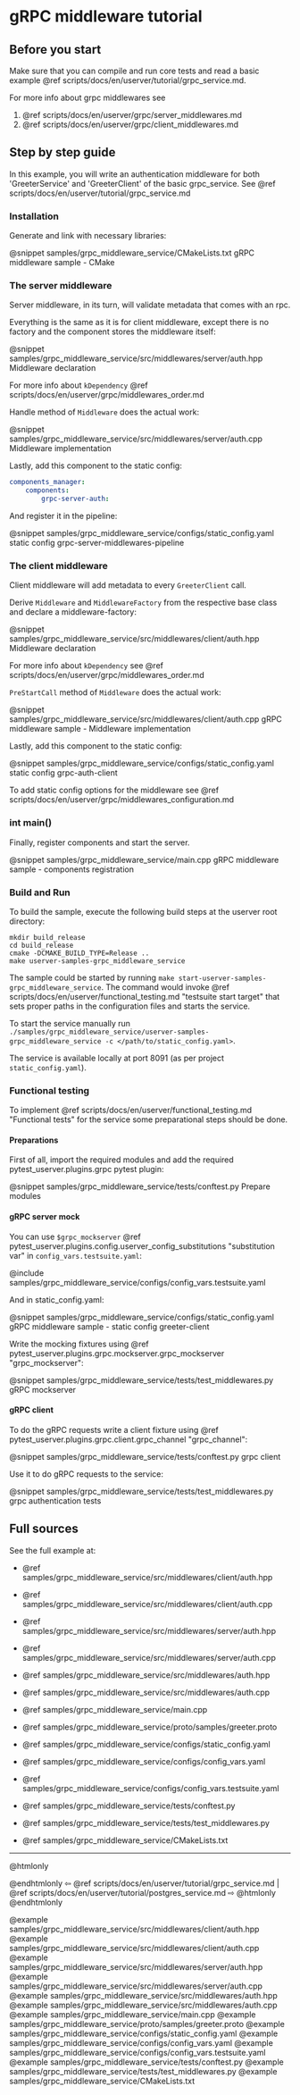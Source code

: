 # gRPC middleware tutorial

## Before you start

Make sure that you can compile and run core tests and read a basic example
@ref scripts/docs/en/userver/tutorial/grpc_service.md.

For more info about grpc middlewares see
1. @ref scripts/docs/en/userver/grpc/server_middlewares.md
2. @ref scripts/docs/en/userver/grpc/client_middlewares.md

## Step by step guide

In this example, you will write an authentication middleware for both
'GreeterService' and 'GreeterClient' of the basic grpc_service. 
See @ref scripts/docs/en/userver/tutorial/grpc_service.md

### Installation

Generate and link with necessary libraries:

@snippet samples/grpc_middleware_service/CMakeLists.txt  gRPC middleware sample - CMake

### The server middleware

Server middleware, in its turn, will validate metadata that comes with an rpc.

Everything is the same as it is for client middleware, except there is no
factory and the component stores the middleware itself:

@snippet samples/grpc_middleware_service/src/middlewares/server/auth.hpp Middleware declaration

For more info about `kDependency` @ref scripts/docs/en/userver/grpc/middlewares_order.md

Handle method of `Middleware` does the actual work:

@snippet samples/grpc_middleware_service/src/middlewares/server/auth.cpp Middleware implementation

Lastly, add this component to the static config:

```yaml
components_manager:
    components:
        grpc-server-auth:
```

And register it in the pipeline:

@snippet samples/grpc_middleware_service/configs/static_config.yaml static config grpc-server-middlewares-pipeline

### The client middleware

Client middleware will add metadata to every `GreeterClient` call.

Derive `Middleware` and `MiddlewareFactory` from the respective base class and declare a middleware-factory:

@snippet samples/grpc_middleware_service/src/middlewares/client/auth.hpp Middleware declaration

For more info about `kDependency` see @ref scripts/docs/en/userver/grpc/middlewares_order.md

`PreStartCall` method of `Middleware` does the actual work:

@snippet samples/grpc_middleware_service/src/middlewares/client/auth.cpp gRPC middleware sample - Middleware implementation

Lastly, add this component to the static config:

@snippet samples/grpc_middleware_service/configs/static_config.yaml static config grpc-auth-client

To add static config options for the middleware see @ref scripts/docs/en/userver/grpc/middlewares_configuration.md

### int main()

Finally, register components and start the server.

@snippet samples/grpc_middleware_service/main.cpp gRPC middleware sample - components registration


### Build and Run

To build the sample, execute the following build steps at the userver root
directory:

```shell
mkdir build_release
cd build_release
cmake -DCMAKE_BUILD_TYPE=Release ..
make userver-samples-grpc_middleware_service
```

The sample could be started by running
`make start-userver-samples-grpc_middleware_service`. The command would invoke
@ref scripts/docs/en/userver/functional_testing.md "testsuite start target" that sets proper
paths in the configuration files and starts the service.

To start the service manually run
`./samples/grpc_middleware_service/userver-samples-grpc_middleware_service -c </path/to/static_config.yaml>`.

The service is available locally at port 8091 (as per project `static_config.yaml`).


### Functional testing
To implement @ref scripts/docs/en/userver/functional_testing.md "Functional tests" for the
service some preparational steps should be done.


#### Preparations
First of all, import the required modules and add the required
pytest_userver.plugins.grpc pytest plugin:

@snippet samples/grpc_middleware_service/tests/conftest.py  Prepare modules


#### gRPC server mock

You can use `$grpc_mockserver`
@ref pytest_userver.plugins.config.userver_config_substitutions "substitution var"
in `config_vars.testsuite.yaml`:

@include samples/grpc_middleware_service/configs/config_vars.testsuite.yaml

And in static_config.yaml:

@snippet samples/grpc_middleware_service/configs/static_config.yaml gRPC middleware sample - static config greeter-client

Write the mocking fixtures using @ref pytest_userver.plugins.grpc.mockserver.grpc_mockserver "grpc_mockserver":

@snippet samples/grpc_middleware_service/tests/test_middlewares.py  gRPC mockserver


#### gRPC client

To do the gRPC requests write a client fixture using
@ref pytest_userver.plugins.grpc.client.grpc_channel "grpc_channel":

@snippet samples/grpc_middleware_service/tests/conftest.py  grpc client

Use it to do gRPC requests to the service:

@snippet samples/grpc_middleware_service/tests/test_middlewares.py  grpc authentication tests


## Full sources

See the full example at:

* @ref samples/grpc_middleware_service/src/middlewares/client/auth.hpp
* @ref samples/grpc_middleware_service/src/middlewares/client/auth.cpp

* @ref samples/grpc_middleware_service/src/middlewares/server/auth.hpp
* @ref samples/grpc_middleware_service/src/middlewares/server/auth.cpp

* @ref samples/grpc_middleware_service/src/middlewares/auth.hpp
* @ref samples/grpc_middleware_service/src/middlewares/auth.cpp

* @ref samples/grpc_middleware_service/main.cpp
* @ref samples/grpc_middleware_service/proto/samples/greeter.proto
* @ref samples/grpc_middleware_service/configs/static_config.yaml
* @ref samples/grpc_middleware_service/configs/config_vars.yaml
* @ref samples/grpc_middleware_service/configs/config_vars.testsuite.yaml
* @ref samples/grpc_middleware_service/tests/conftest.py
* @ref samples/grpc_middleware_service/tests/test_middlewares.py
* @ref samples/grpc_middleware_service/CMakeLists.txt

----------

@htmlonly <div class="bottom-nav"> @endhtmlonly
⇦ @ref scripts/docs/en/userver/tutorial/grpc_service.md | @ref scripts/docs/en/userver/tutorial/postgres_service.md ⇨
@htmlonly </div> @endhtmlonly

@example samples/grpc_middleware_service/src/middlewares/client/auth.hpp
@example samples/grpc_middleware_service/src/middlewares/client/auth.cpp
@example samples/grpc_middleware_service/src/middlewares/server/auth.hpp
@example samples/grpc_middleware_service/src/middlewares/server/auth.cpp
@example samples/grpc_middleware_service/src/middlewares/auth.hpp
@example samples/grpc_middleware_service/src/middlewares/auth.cpp
@example samples/grpc_middleware_service/main.cpp
@example samples/grpc_middleware_service/proto/samples/greeter.proto
@example samples/grpc_middleware_service/configs/static_config.yaml
@example samples/grpc_middleware_service/configs/config_vars.yaml
@example samples/grpc_middleware_service/configs/config_vars.testsuite.yaml
@example samples/grpc_middleware_service/tests/conftest.py
@example samples/grpc_middleware_service/tests/test_middlewares.py
@example samples/grpc_middleware_service/CMakeLists.txt

